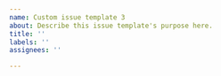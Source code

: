 ```yaml
---
name: Custom issue template 3
about: Describe this issue template's purpose here.
title: ''
labels: ''
assignees: ''

---
```



